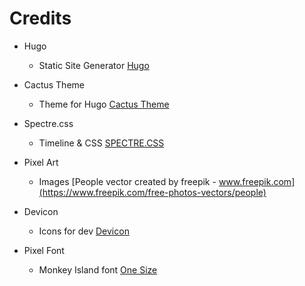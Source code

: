 Credits
=======

- Hugo
  * Static Site Generator [Hugo](https://gohugo.io)

- Cactus Theme
  * Theme for Hugo [Cactus Theme](https://github.com/digitalcraftsman/hugo-cactus-theme)

- Spectre.css
  * Timeline & CSS [SPECTRE.CSS](https://picturepan2.github.io/spectre/index.html)

- Pixel Art
  * Images [People vector created by freepik - www.freepik.com](https://www.freepik.com/free-photos-vectors/people)

- Devicon
  * Icons for dev [Devicon](https://konpa.github.io/devicon)

- Pixel Font
  * Monkey Island font [One Size](https://scummbar.com/resources/downloads/index.php?todo=Fonts)
